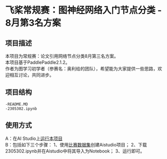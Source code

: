 # 飞桨常规赛：图神经网络入门节点分类 - 8月第3名方案

## 项目描述
本项目为常规赛：论文引用网络节点分类8月第三名方案。
</br>本项目基于PaddlePaddle2.1.2。
</br>作者为图学习初学者（参赛名：奥利给的团队），希望能为大家提供一些思路，欢迎相互讨论，共同进步。

## 项目结构
```
-README.MD
-2305302.ipynb
```
## 使用方式
A：在AI Studio上[运行本项目](https://aistudio.baidu.com/aistudio/usercenter)
</br>B：包括如下三个步骤：
  1、使用[比赛数据集](https://aistudio.baidu.com/aistudio/datasetdetail/61620)创建Aistudio项目；
  2、下载2305302.ipynb并在Aistudio中将其导入为Notebook；
  3、运行即可。
